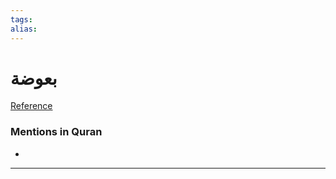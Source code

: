```yaml
---
tags: 
alias: 
---
```


# بعوضة

[Reference](https://corpus.quran.com/concept.jsp?id=mosquito)

### Mentions in Quran
- 

---

